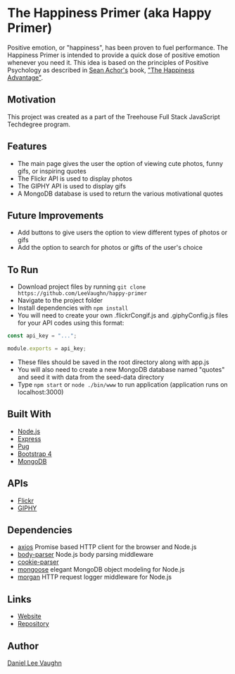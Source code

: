 # The Happiness Primer (aka Happy Primer)

Positive emotion, or "happiness", has been proven to fuel performance. The Happiness Primer is intended to provide a quick
dose of positive emotion whenever you need it. This idea is based on the principles of Positive Psychology as described
in [Sean Achor's](http://www.shawnachor.com/) book, ["The Happiness Advantage"](http://www.shawnachor.com/the-books/the-happiness-advantage/).

## Motivation

This project was created as a part of the Treehouse Full Stack JavaScript Techdegree program.

## Features

* The main page gives the user the option of viewing cute photos, funny gifs, or inspiring quotes
* The Flickr API is used to display photos
* The GIPHY API is used to display gifs
* A MongoDB database is used to return the various motivational quotes

## Future Improvements

* Add buttons to give users the option to view different types of photos or gifs
* Add the option to search for photos or gifts of the user's choice

## To Run

* Download project files by running ```git clone https://github.com/LeeVaughn/happy-primer```
* Navigate to the project folder
* Install dependencies with ```npm install```
* You will need to create your own .flickrCongif.js and .giphyConfig.js files for your API codes using this format:

``` javascript
const api_key = "...";

module.exports = api_key;
```

* These files should be saved in the root directory along with app.js
* You will also need to create a new MongoDB database named "quotes" and seed it with data from the seed-data directory
* Type ```npm start``` or ```node ./bin/www``` to run application (application runs on localhost:3000)

## Built With

* [Node.js](https://nodejs.org/en/)
* [Express](https://github.com/LeeVaughn/twitter-interface)
* [Pug](https://pugjs.org/api/getting-started.html)
* [Bootstrap 4](https://getbootstrap.com/)
* [MongoDB](https://www.mongodb.com/)

## APIs

* [Flickr](https://www.flickr.com/services/api/)
* [GIPHY](https://developers.giphy.com/)

## Dependencies

* [axios](https://www.npmjs.com/package/axios) Promise based HTTP client for the browser and Node.js
* [body-parser](https://www.npmjs.com/package/body-parser) Node.js body parsing middleware
* [cookie-parser](https://www.npmjs.com/package/cookie-parser)
* [mongoose](https://www.npmjs.com/package/mongoose) elegant MongoDB object modeling for Node.js
* [morgan](https://www.npmjs.com/package/morgan) HTTP request logger middleware for Node.js

## Links

* [Website](https://happy-primer.herokuapp.com/)
* [Repository](https://github.com/LeeVaughn/happy-primer)

## Author

[Daniel Lee Vaughn](https://github.com/LeeVaughn)
